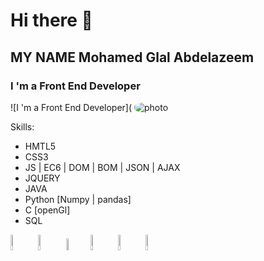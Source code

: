  # Hi there 👋
 ## MY NAME Mohamed Glal Abdelazeem
### I 'm a Front End Developer
![I 'm a Front End Developer]( 
<img src="https://camo.githubusercontent.com/cae12fddd9d6982901d82580bdf321d81fb299141098ca1c2d4891870827bf17/68747470733a2f2f6d69726f2e6d656469756d2e636f6d2f6d61782f313336302f302a37513379765349765f7430696f4a2d5a2e676966"  style="border-radius: 40%;" alt="photo" />

Skills:
* HMTL5
* CSS3
* JS | EC6 | DOM | BOM | JSON | AJAX
* JQUERY 
* JAVA
* Python [Numpy | pandas]
* C [openGl]
* SQL
 
<img src="https://github.com/MohamedGlalAbdelazeem/MohamedGlalAbdelazeem/assets/128422634/a7dad6c8-22f4-4eee-a059-5454fc172403" width="8%" alt="photo" />
<img src="https://github.com/MohamedGlalAbdelazeem/MohamedGlalAbdelazeem/assets/128422634/3b9a4ba7-efc5-4ba9-a101-4c5089558ec6" width="8%" alt="photo" />
<img src="https://github.com/MohamedGlalAbdelazeem/MohamedGlalAbdelazeem/assets/128422634/345ea851-2492-4469-a6a9-fd5de9d6fe87" width="7%" alt="photo" />
<img src="https://github.com/MohamedGlalAbdelazeem/MohamedGlalAbdelazeem/assets/128422634/1dc14a26-7727-4735-b2c1-1312a30efda6" width="8%" alt="photo" />
<img src="https://github.com/MohamedGlalAbdelazeem/MohamedGlalAbdelazeem/assets/128422634/b6c75aa6-024b-48e1-930e-90acbba4ae57" width="8%" alt="photo" />
<img src="https://github.com/MohamedGlalAbdelazeem/MohamedGlalAbdelazeem/assets/128422634/4c68f915-29d7-4cb9-a698-baa7a9bb4f91" width="8%" alt="photo" />

 
